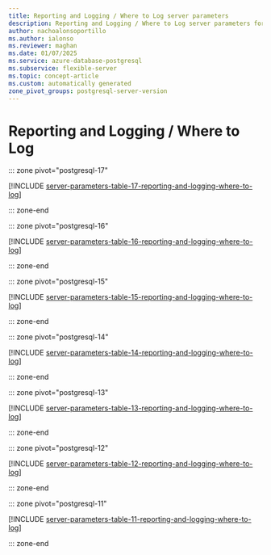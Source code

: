 ```yaml
---
title: Reporting and Logging / Where to Log server parameters
description: Reporting and Logging / Where to Log server parameters for Azure Database for PostgreSQL flexible server.
author: nachoalonsoportillo
ms.author: ialonso
ms.reviewer: maghan
ms.date: 01/07/2025
ms.service: azure-database-postgresql
ms.subservice: flexible-server
ms.topic: concept-article
ms.custom: automatically generated
zone_pivot_groups: postgresql-server-version
---
```

# Reporting and Logging / Where to Log


::: zone pivot="postgresql-17"

[!INCLUDE [server-parameters-table-17-reporting-and-logging-where-to-log](./includes/server-parameters-table-17-reporting-and-logging-where-to-log.md)]

::: zone-end


::: zone pivot="postgresql-16"

[!INCLUDE [server-parameters-table-16-reporting-and-logging-where-to-log](./includes/server-parameters-table-16-reporting-and-logging-where-to-log.md)]

::: zone-end


::: zone pivot="postgresql-15"

[!INCLUDE [server-parameters-table-15-reporting-and-logging-where-to-log](./includes/server-parameters-table-15-reporting-and-logging-where-to-log.md)]

::: zone-end


::: zone pivot="postgresql-14"

[!INCLUDE [server-parameters-table-14-reporting-and-logging-where-to-log](./includes/server-parameters-table-14-reporting-and-logging-where-to-log.md)]

::: zone-end


::: zone pivot="postgresql-13"

[!INCLUDE [server-parameters-table-13-reporting-and-logging-where-to-log](./includes/server-parameters-table-13-reporting-and-logging-where-to-log.md)]

::: zone-end


::: zone pivot="postgresql-12"

[!INCLUDE [server-parameters-table-12-reporting-and-logging-where-to-log](./includes/server-parameters-table-12-reporting-and-logging-where-to-log.md)]

::: zone-end


::: zone pivot="postgresql-11"

[!INCLUDE [server-parameters-table-11-reporting-and-logging-where-to-log](./includes/server-parameters-table-11-reporting-and-logging-where-to-log.md)]

::: zone-end


